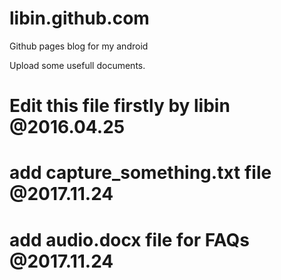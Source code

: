 # libin.github.com
Github pages blog for my android

Upload some usefull documents.
# Edit this file firstly by libin @2016.04.25 

# add capture_something.txt file @2017.11.24
# add audio.docx file for FAQs   @2017.11.24


